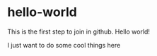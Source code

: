 # hello-world
This is the first step to join in github. Hello world!

I just want to do some cool things here
